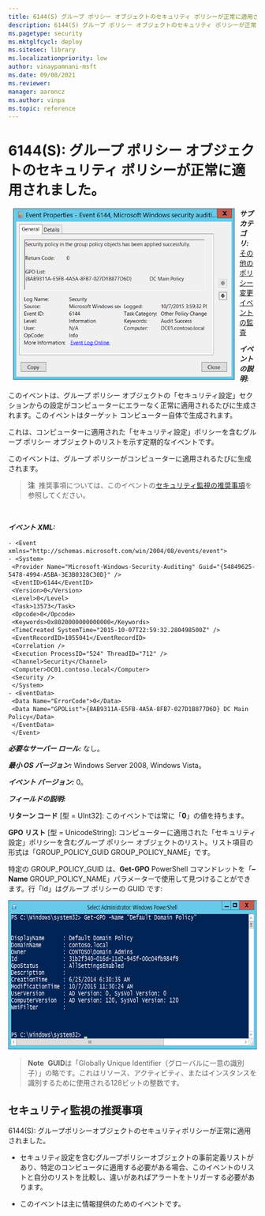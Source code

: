 ```yaml
---
title: 6144(S) グループ ポリシー オブジェクトのセキュリティ ポリシーが正常に適用されました。
description: 6144(S) グループ ポリシー オブジェクトのセキュリティ ポリシーが正常に適用されましたというセキュリティ イベントについて説明します。
ms.pagetype: security
ms.mktglfcycl: deploy
ms.sitesec: library
ms.localizationpriority: low
author: vinaypamnani-msft
ms.date: 09/08/2021
ms.reviewer: 
manager: aaroncz
ms.author: vinpa
ms.topic: reference
---
```


# 6144(S): グループ ポリシー オブジェクトのセキュリティ ポリシーが正常に適用されました。


<img src="images/event-6144.png" alt="Event 6144 illustration" width="449" height="347" hspace="10" align="left" />

***サブカテゴリ:***&nbsp;[その他のポリシー変更イベントの監査](audit-other-policy-change-events.md)

***イベントの説明:***

このイベントは、グループ ポリシー オブジェクトの「セキュリティ設定」セクションからの設定がコンピューターにエラーなく正常に適用されるたびに生成されます。このイベントはターゲット コンピューター自体で生成されます。

これは、コンピューターに適用された「セキュリティ設定」ポリシーを含むグループ ポリシー オブジェクトのリストを示す定期的なイベントです。

このイベントは、グループ ポリシーがコンピューターに適用されるたびに生成されます。

> **注**&nbsp;&nbsp;推奨事項については、このイベントの[セキュリティ監視の推奨事項](#security-monitoring-recommendations)を参照してください。

<br clear="all">

***イベント XML:***
```
- <Event xmlns="http://schemas.microsoft.com/win/2004/08/events/event">
- <System>
 <Provider Name="Microsoft-Windows-Security-Auditing" Guid="{54849625-5478-4994-A5BA-3E3B0328C30D}" /> 
 <EventID>6144</EventID> 
 <Version>0</Version> 
 <Level>0</Level> 
 <Task>13573</Task> 
 <Opcode>0</Opcode> 
 <Keywords>0x8020000000000000</Keywords> 
 <TimeCreated SystemTime="2015-10-07T22:59:32.280498500Z" /> 
 <EventRecordID>1055041</EventRecordID> 
 <Correlation /> 
 <Execution ProcessID="524" ThreadID="712" /> 
 <Channel>Security</Channel> 
 <Computer>DC01.contoso.local</Computer> 
 <Security /> 
 </System>
- <EventData>
 <Data Name="ErrorCode">0</Data> 
 <Data Name="GPOList">{8AB9311A-E5FB-4A5A-8FB7-027D1B877D6D} DC Main Policy</Data> 
 </EventData>
 </Event>

```

***必要なサーバー ロール:*** なし。

***最小 OS バージョン:*** Windows Server 2008, Windows Vista。

***イベント バージョン:*** 0。

***フィールドの説明:***

**リターン コード** \[型 = UInt32\]: このイベントでは常に「**0**」の値を持ちます。

**GPO リスト** \[型 = UnicodeString\]: コンピューターに適用された「セキュリティ設定」ポリシーを含むグループ ポリシー オブジェクトのリスト。リスト項目の形式は「GROUP\_POLICY\_GUID GROUP\_POLICY\_NAME」です。

特定の GROUP\_POLICY\_GUID は、**Get-GPO** PowerShell コマンドレットを「**–Name** GROUP\_POLICY\_NAME」パラメーターで使用して見つけることができます。行「Id」はグループ ポリシーの GUID です:

<img src="images/windows-powershell-get-gpo.png" alt="Windows PowerShell Get-GPO illustration" width="685" height="302" />

> **Note**&nbsp;&nbsp;**GUID**は「Globally Unique Identifier（グローバルに一意の識別子）」の略です。これはリソース、アクティビティ、またはインスタンスを識別するために使用される128ビットの整数です。

## セキュリティ監視の推奨事項

6144(S): グループポリシーオブジェクトのセキュリティポリシーが正常に適用されました。

-   セキュリティ設定を含むグループポリシーオブジェクトの事前定義リストがあり、特定のコンピュータに適用する必要がある場合、このイベントのリストと自分のリストを比較し、違いがあればアラートをトリガーする必要があります。

-   このイベントは主に情報提供のためのイベントです。
